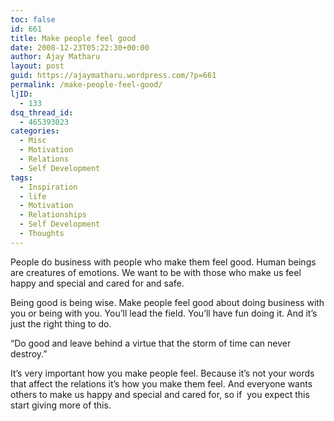```yaml
---
toc: false
id: 661
title: Make people feel good
date: 2008-12-23T05:22:30+00:00
author: Ajay Matharu
layout: post
guid: https://ajaymatharu.wordpress.com/?p=661
permalink: /make-people-feel-good/
ljID:
  - 133
dsq_thread_id:
  - 465393023
categories:
  - Misc
  - Motivation
  - Relations
  - Self Development
tags:
  - Inspiration
  - life
  - Motivation
  - Relationships
  - Self Development
  - Thoughts
---
```

People do business with people who make them feel good. Human beings are creatures of emotions. We want to be with those who make us feel happy and special and cared for and safe.

Being good is being wise. Make people feel good about doing business with you or being with you. You&#8217;ll lead the field. You&#8217;ll have fun doing it. And it&#8217;s just the right thing to do.

&#8220;Do good and leave behind a virtue that the storm of time can never destroy.&#8221;

It&#8217;s very important how you make people feel. Because it&#8217;s not your words that affect the relations it&#8217;s how you make them feel. And everyone wants others to make us happy and special and cared for, so if  you expect this start giving more of this.
